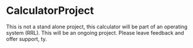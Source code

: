 # CalculatorProject
This is not a stand alone project, this calculator will be part of an operating system (RRL).
This will be an ongoing project.
Please leave feedback and offer support, ty.
